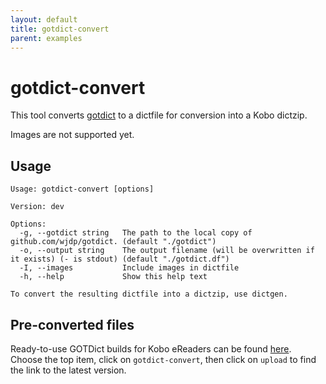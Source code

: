 ```yaml
---
layout: default
title: gotdict-convert
parent: examples
---
```


# gotdict-convert
This tool converts [gotdict](https://github.com/wjdp/gotdict) to a dictfile for conversion into a Kobo dictzip.

Images are not supported yet.

## Usage

```
Usage: gotdict-convert [options]

Version: dev

Options:
  -g, --gotdict string   The path to the local copy of github.com/wjdp/gotdict. (default "./gotdict")
  -o, --output string    The output filename (will be overwritten if it exists) (- is stdout) (default "./gotdict.df")
  -I, --images           Include images in dictfile
  -h, --help             Show this help text

To convert the resulting dictfile into a dictzip, use dictgen.
```

## Pre-converted files
Ready-to-use GOTDict builds for Kobo eReaders can be found [here](https://cloud.drone.io/geek1011/dictutil). Choose the top item, click on `gotdict-convert`, then click on `upload` to find the link to the latest version.
